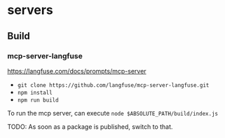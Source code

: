 # servers

## Build

### mcp-server-langfuse

https://langfuse.com/docs/prompts/mcp-server

- `git clone https://github.com/langfuse/mcp-server-langfuse.git`
- `npm install`
- `npm run build`

To run the mcp server, can execute `node $ABSOLUTE_PATH/build/index.js`

TODO: As soon as a package is published, switch to that.
